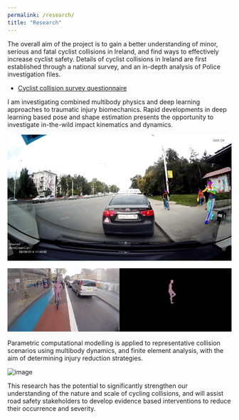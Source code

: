 ```yaml
---
permalink: /research/
title: "Research"
---
```



The overall aim of the project is to gain a better understanding of minor, serious and fatal cyclist collisions in Ireland, and find ways to effectively increase cyclist safety. Details of cyclist collisions in Ireland are first established through a national survey, and an in-depth analysis of Police investigation files.

- [Cyclist collision survey questionnaire](https://drive.google.com/file/d/1BccQ-QF-NfwIx27Dy9hZv3fSVpXt5DsH/view?usp=sharing)

I am investigating combined multibody physics and deep learning approaches to traumatic injury biomechanics. Rapid developments in deep learning based pose and shape estimation presents the opportunity to investigate in-the-wild impact kinematics and dynamics. 

![image](/assets/images/pitchover-openpose.gif)

![image](/assets/images/skidonwetroad-vibe.gif)


Parametric computational modelling is applied to representative collision scenarios using multibody dynamics, and finite element analysis, with the aim of determining injury reduction strategies. 

![image](/assets/images/MADYMO-Cyclist.gif)

This research has the potential to significantly strengthen our understanding of the nature and scale of cycling collisions, and will assist road safety stakeholders to develop evidence based interventions to reduce their occurrence and severity.


